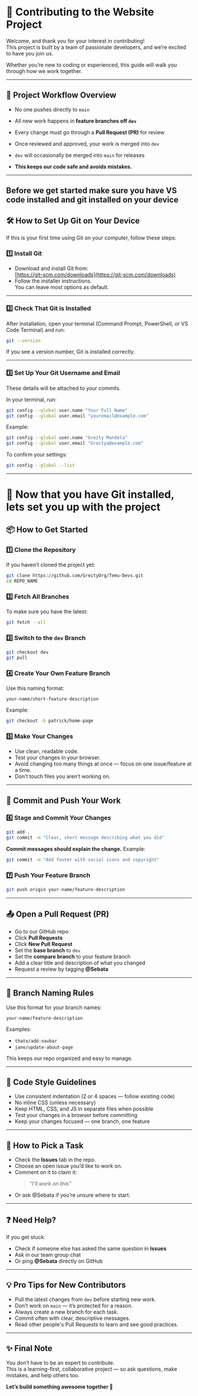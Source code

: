 # 🚀 Contributing to the Website Project

Welcome, and thank you for your interest in contributing!  
This project is built by a team of passionate developers, and we’re excited to have you join us.

Whether you’re new to coding or experienced, this guide will walk you through how we work together.

---


## 📌 Project Workflow Overview

- No one pushes directly to `main`
- All new work happens in **feature branches off `dev`**
- Every change must go through a **Pull Request (PR)** for review
- Once reviewed and approved, your work is merged into `dev`
- `dev` will occasionally be merged into `main` for releases

- **This keeps our code safe and avoids mistakes.**

---

## Before we get started make sure you have VS code installed and git installed on your device

## 🛠️ How to Set Up Git on Your Device

If this is your first time using Git on your computer, follow these steps:

### 1️⃣ Install Git

- Download and install Git from:  
  [https://git-scm.com/downloads](https://git-scm.com/downloads)
- Follow the installer instructions.  
  You can leave most options as default.

---

### 2️⃣ Check That Git is Installed

After installation, open your terminal (Command Prompt, PowerShell, or VS Code Terminal) and run:
```bash
git --version
```
If you see a version number, Git is installed correctly.

---

### 3️⃣ Set Up Your Git Username and Email

These details will be attached to your commits.

In your terminal, run:
```bash
git config --global user.name "Your Full Name"
git config --global user.email "youremail@example.com"
```
Example:
```bash
git config --global user.name "Greity Mandela"
git config --global user.email "Greitya@example.com"
```
To confirm your settings:
```bash
git config --global --list
```

---

# 🚀 Now that you have Git installed, lets set you up with the project

## 📦 How to Get Started

### 1️⃣ Clone the Repository

If you haven’t cloned the project yet:
```bash
git clone https://github.com/GreityOrg/Temu-Devs.git
cd REPO_NAME
```
### 2️⃣ Fetch All Branches
To make sure you have the latest:
```bash
git fetch --all
```
### 3️⃣ Switch to the `dev` Branch
```bash
git checkout dev
git pull
```

### 4️⃣ Create Your Own Feature Branch
Use this naming format:
```
your-name/short-feature-description
```
Example:
```bash
git checkout -b patrick/home-page
```

### 5️⃣ Make Your Changes

- Use clean, readable code.
- Test your changes in your browser.
- Avoid changing too many things at once — focus on one issue/feature at a time.
- Don’t touch files you aren’t working on.

---

## 💾 Commit and Push Your Work

### 6️⃣ Stage and Commit Your Changes
```bash
git add .
git commit -m "Clear, short message describing what you did"
```
**Commit messages should explain the change.**
Example:
```bash
git commit -m "Add footer with social icons and copyright"
```

### 7️⃣ Push Your Feature Branch
```bash
git push origin your-name/feature-description
```

---

## 📤 Open a Pull Request (PR)

- Go to our GitHub repo
- Click **Pull Requests**
- Click **New Pull Request**
- Set the **base branch** to `dev`
- Set the **compare branch** to your feature branch
- Add a clear title and description of what you changed
- Request a review by tagging **@Sebata**

---

## 📏 Branch Naming Rules

Use this format for your branch names:
```
your-name/feature-description
```
Examples:
- `thato/add-navbar`
- `jane/update-about-page`

This keeps our repo organized and easy to manage.

---

## 🎨 Code Style Guidelines

- Use consistent indentation (2 or 4 spaces — follow existing code)
- No inline CSS (unless necessary)
- Keep HTML, CSS, and JS in separate files when possible
- Test your changes in a browser before committing
- Keep your changes focused — one branch, one feature

---

## 📝 How to Pick a Task

- Check the **Issues** tab in the repo.
- Choose an open issue you’d like to work on.
- Comment on it to claim it:
  > *“I’ll work on this”*
- Or ask @Sebata if you’re unsure where to start.

---

## ❓ Need Help?

If you get stuck:
- Check if someone else has asked the same question in **Issues**
- Ask in our team group chat
- Or ping **@Sebata** directly on GitHub

---

## 💡 Pro Tips for New Contributors

- Pull the latest changes from `dev` before starting new work.
- Don’t work on `main` — it’s protected for a reason.
- Always create a new branch for each task.
- Commit often with clear, descriptive messages.
- Read other people's Pull Requests to learn and see good practices.

---

## ✨ Final Note

You don’t have to be an expert to contribute.  
This is a learning-first, collaborative project — so ask questions, make mistakes, and help others too.

**Let’s build something awesome together 🚀**

